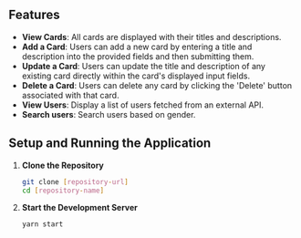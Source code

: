 ## Features
- **View Cards**: All cards are displayed with their titles and descriptions.
- **Add a Card**: Users can add a new card by entering a title and description into the provided fields and then submitting them.
- **Update a Card**: Users can update the title and description of any existing card directly within the card's displayed input fields.
- **Delete a Card**: Users can delete any card by clicking the 'Delete' button associated with that card.
- **View Users**: Display a list of users fetched from an external API.
- **Search users**: Search users based on gender.


## Setup and Running the Application

1. **Clone the Repository**
   ```bash
   git clone [repository-url]
   cd [repository-name]

2. **Start the Development Server**
   ```bash
   yarn start
